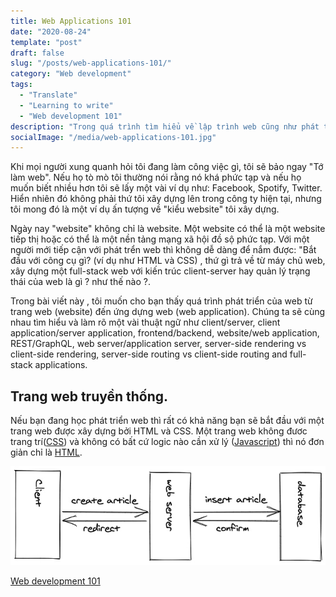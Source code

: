 ```yaml
---
title: Web Applications 101
date: "2020-08-24"
template: "post"
draft: false
slug: "/posts/web-applications-101/"
category: "Web development"
tags:
  - "Translate"
  - "Learning to write"
  - "Web development 101"
description: "Trong quá trình tìm hiểu về lập trình web cũng như phát trển web nói chung mình đã nhiều lần thấy khó hiểu và nhầm lẫn với nhiều khái niệm thuật ngữ . Thật may mắn gần đây mình tình cờ đọc được một bài viết của tác giả ROBIN WIERUCH, bài viết này tổng hợp và giúp mình hiểu được những khái niệm này một các rõ ràng hơn."
socialImage: "/media/web-applications-101.jpg"
---
```


Khi mọi người xung quanh hỏi tôi đang làm công việc gì, tôi sẽ bảo ngay "Tớ làm web". Nếu họ tò mò tôi thường nói rằng nó khá phức tạp và nếu họ muốn biết nhiều hơn tôi sẽ lấy một vài ví dụ như: Facebook, Spotify, Twitter. Hiển nhiên đó không phải thứ tôi xây dựng lên trong công ty hiện tại, nhưng tôi mong đó là một ví dụ ấn tượng về "kiểu website" tôi xây dựng.

Ngày nay "website" không chỉ là website. Một website có thể là một website tiếp thị hoặc có thể là một nền tảng mạng xã hội đồ sộ phức tạp. Với một người mới tiếp cận với phát trển web thì không dễ dàng để nắm được: "Bắt đầu với công cụ gì? (ví dụ như HTML và CSS) , thứ gì trả về từ máy chủ web, xây dựng một full-stack web với kiến trúc client-server hay quản lý trạng thái của web là gì ? như thế nào ?.

Trong bài viết này , tôi muốn cho bạn thấy quá trình phát triển của web từ trang web (website) đến ứng dựng web (web application). Chúng ta sẽ cùng nhau tìm hiểu và làm rõ một vài thuật ngữ như client/server, client application/server application, frontend/backend, website/web application, REST/GraphQL, web server/application server, server-side rendering vs client-side rendering, server-side routing vs client-side routing and full-stack applications.

## Trang web truyền thống.

Nếu bạn đang học phát triển web thì rất có khả năng bạn sẽ bắt đầu với một trang web được xây dựng bởi HTML và CSS. Một trang web không đươc trang trí([CSS](https://developer.mozilla.org/en-US/docs/Web/CSS)) và không có bất cứ logic nào cần xử lý ([Javascript](https://developer.mozilla.org/en-US/docs/Web/JavaScript)) thì nó đơn giản chỉ là [HTML](https://developer.mozilla.org/en-US/docs/Web/HTML).

![wd101-1.jpg](/media/wd101-1.jpg)


[Web development 101](https://www.robinwieruch.de/web-applications)